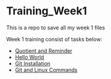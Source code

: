 # Training_Week1
This is a repo to save all my week 1 files

Week 1 training consist of tasks below:

- [Quotient and Reminder](https://github.com/Pranau-R/Training_Week1/issues/1)
- [Hello World](https://github.com/Pranau-R/Training_Week1/issues/3)
- [Git Installation](https://github.com/Pranau-R/Training_Week1/issues/5)
- [Git and Linux Commands](https://github.com/Pranau-R/Training_Week1/issues/7)